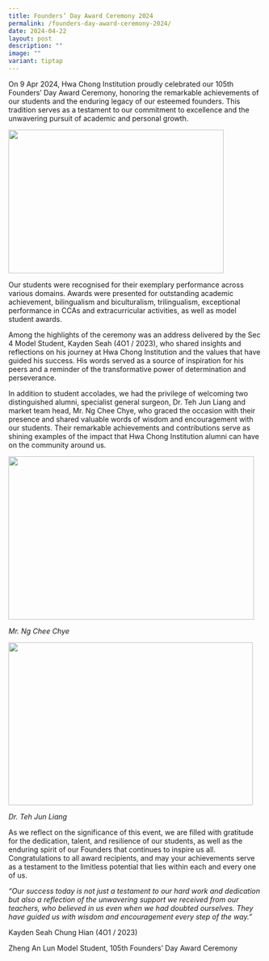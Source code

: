 ```yaml
---
title: Founders’ Day Award Ceremony 2024
permalink: /founders-day-award-ceremony-2024/
date: 2024-04-22
layout: post
description: ""
image: ""
variant: tiptap
---
```

<p>On 9 Apr 2024, Hwa Chong Institution proudly celebrated our 105th Founders’
Day Award Ceremony, honoring the remarkable achievements of our students
and the enduring legacy of our esteemed founders. This tradition serves
as a testament to our commitment to excellence and the unwavering pursuit
of academic and personal growth.</p>
<div class="isomer-image-wrapper">
<img style="margin-left:0px;margin-top:0px;" height="284" width="426" src="https://lh7-us.googleusercontent.com/cdPlNfUpOMdh3cWVddlMvxo3yeZIkBknx8VkNJxL4qw27nCK_1DvSP5PmDOeSkxgGuGo-xj-WSxjeM-SxE90G-NY8gQ8h1u8dYqL5FjF5uyNtjUbVLWs7UFNWrwkfSNB4kz8Lzbmkvc56M259ujNWaw">
</div>
<p>Our students were recognised for their exemplary performance across various
domains. Awards were presented for outstanding academic achievement, bilingualism
and biculturalism, trilingualism, exceptional performance in CCAs and extracurricular
activities, as well as model student awards.</p>
<p>Among the highlights of the ceremony was an address delivered by the Sec
4 Model Student, Kayden Seah (4O1 / 2023), who shared insights and reflections
on his journey at Hwa Chong Institution and the values that have guided
his success. His words served as a source of inspiration for his peers
and a reminder of the transformative power of determination and perseverance.</p>
<p>In addition to student accolades, we had the privilege of welcoming two
distinguished alumni, specialist general surgeon, Dr. Teh Jun Liang and
market team head, Mr. Ng Chee Chye, who graced the occasion with their
presence and shared valuable words of wisdom and encouragement with our
students. Their remarkable achievements and contributions serve as shining
examples of the impact that Hwa Chong Institution alumni can have on the
community around us.</p>
<div class="isomer-image-wrapper">
<img style="margin-left:0px;margin-top:0px;" height="323" width="486" src="https://lh7-us.googleusercontent.com/VAnzN-ms4LUsky6x7KOrXZb_OMSl24I3dTKxo1u5qoms0-j2VMtNIEOXGUMGicOZNAt0E9TQA7xHqIezSfmEvbdDvmJNfSZV3BfPcfsRh-STUwnHQ0G-PVmuANFBS6ZEwhSiUcnELc98n9h9FYaBPIQ">
</div>
<p><em>Mr. Ng Chee Chye</em>
</p>
<div class="isomer-image-wrapper">
<img style="margin-left:0px;margin-top:0px;" height="322" width="484" src="https://lh7-us.googleusercontent.com/IjEqaKCkilbLLw6IEYKxmChh5eprYGKRx18J8pdUcylTfz_9mqG4cVyM9CKml3uVIlqllB3iBO6OFIIuFIqp4UPHiU_hB8tDl6tKEL4DJe0mBYwDRLPksBswG5ogw2L-UNnGPd96eDsAu1HkzUzWk6s">
</div>
<p><em> Dr. Teh Jun Liang</em>
</p>
<p>As we reflect on the significance of this event, we are filled with gratitude
for the dedication, talent, and resilience of our students, as well as
the enduring spirit of our Founders that continues to inspire us all. Congratulations
to all award recipients, and may your achievements serve as a testament
to the limitless potential that lies within each and every one of us.</p>
<p><em>“Our success today is not just a testament to our hard work and dedication but also a reflection of the unwavering support we received from our teachers, who believed in us even when we had doubted ourselves. They have guided us with wisdom and encouragement every step of the way.”</em>
</p>
<p></p>
<p></p>
<p>Kayden Seah Chung Hian (4O1 / 2023)</p>
<p>Zheng An Lun Model Student, 105th Founders’ Day Award Ceremony</p>
<p>
<br>
</p>